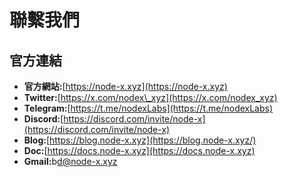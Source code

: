 # 聯繫我們

## 官方連結

* **官方網站:**[https://node-x.xyz](https://node-x.xyz)
* **Twitter:**[https://x.com/nodex\_xyz](https://x.com/nodex_xyz)
* **Telegram:**[https://t.me/nodexLabs](https://t.me/nodexLabs)
* **Discord:**[https://discord.com/invite/node-x](https://discord.com/invite/node-x)
* **Blog:**[https://blog.node-x.xyz](https://blog.node-x.xyz/)
* **Doc:**[https://docs.node-x.xyz](https://docs.node-x.xyz)
* **Gmail:**&#x62;d@node-x.xyz

